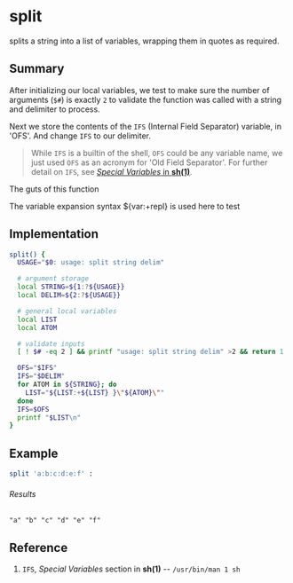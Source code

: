# split

splits a string into a list of variables, wrapping them in quotes as required.

## Summary

After initializing our local variables, we test to make sure the number of
arguments (`$#`) is exactly `2` to validate the function was called with
a string and delimiter to process. 

Next we store the contents of the `IFS` (Internal Field Separator) variable, 
in 'OFS'. And change `IFS` to our delimiter.

> While `IFS` is a builtin of the shell, `OFS` could be any variable name, we
> just used `OFS` as an acronym for 'Old Field Separator'. For further detail
> on `IFS`, see [*Special Variables* in **sh(1)**](#reference).

The guts of this function

The variable expansion syntax ${var:+repl} is used here to test 

## Implementation

```sh
split() {
  USAGE="$0: usage: split string delim"

  # argument storage
  local STRING=${1:?${USAGE}}
  local DELIM=${2:?${USAGE}}

  # general local variables
  local LIST
  local ATOM

  # validate inputs
  [ ! $# -eq 2 ] && printf "usage: split string delim" >2 && return 1

  OFS="$IFS"
  IFS="$DELIM"
  for ATOM in ${STRING}; do 
    LIST="${LIST:+${LIST} }\"${ATOM}\""
  done
  IFS=$OFS
  printf "$LIST\n"
}
```

## Example

```sh
split 'a:b:c:d:e:f' :
```

###### Results

```
"a" "b" "c" "d" "e" "f"
```

## Reference

1. `IFS`, *Special Variables* section in **sh(1)** -- `/usr/bin/man 1 sh`
